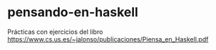 # pensando-en-haskell
Prácticas con ejercicios del libro https://www.cs.us.es/~jalonso/publicaciones/Piensa_en_Haskell.pdf
